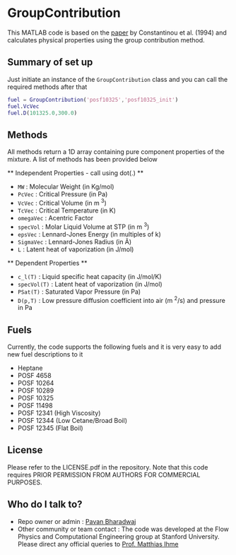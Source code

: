 # GroupContribution #

This MATLAB code is based on the [paper](http://onlinelibrary.wiley.com/doi/10.1002/aic.690401011/abstract) by Constantinou et al. (1994) and calculates physical properties using the group contribution method.

## Summary of set up ##

Just initiate an instance of the `GroupContribution` class and you can call the required methods after that

```matlab
fuel = GroupContribution('posf10325','posf10325_init')
fuel.VcVec
fuel.D(101325.0,300.0)
```

## Methods ##

All methods return a 1D array containing pure component properties of the mixture. A list of methods has been provided below

** Independent Properties - call using dot(.) **

* `MW` : Molecular Weight (in Kg/mol)
* `PcVec` : Critical Pressure (in Pa)
* `VcVec` : Critical Volume (in m <sup>3</sup>)
* `TcVec` : Critical Temperature (in K)
* `omegaVec` : Acentric Factor
* `specVol` : Molar Liquid Volume at STP (in m <sup>3</sup>)
* `epsVec` : Lennard-Jones Energy (in multiples of k)
* `SigmaVec` : Lennard-Jones Radius (in Ã)
* `L` : Latent heat of vaporization (in J/mol)

** Dependent Properties **

* `c_l(T)` : Liquid specific heat capacity (in J/mol/K)
* `specVol(T)` : Latent heat of vaporization (in J/mol)
* `PSat(T)` : Saturated Vapor Pressure (in Pa)
* `D(p,T)` : Low pressure diffusion coefficient into air (m <sup>2</sup>/s) and pressure in Pa

## Fuels ##

Currently, the code supports the following fuels and it is very easy to add new fuel descriptions to it

* Heptane 
* POSF 4658
* POSF 10264 
* POSF 10289 
* POSF 10325 
* POSF 11498 
* POSF 12341 (High Viscosity)
* POSF 12344 (Low Cetane/Broad Boil)
* POSF 12345 (Flat Boil)

## License ##

Please refer to the LICENSE.pdf in the repository. Note that this code requires PRIOR PERMISSION FROM AUTHORS FOR COMMERCIAL PURPOSES.


## Who do I talk to? ##

* Repo owner or admin : [Pavan Bharadwaj](https://bitbucket.org/gpavanb)
* Other community or team contact : The code was developed at the Flow Physics and Computational Engineering group at Stanford University. Please direct any official queries to [Prof. Matthias Ihme](mailto:mihme@stanford.edu)
